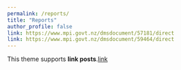 ```yaml
---
permalink: /reports/
title: "Reports"
author_profile: false
link: https://www.mpi.govt.nz/dmsdocument/57181/direct
link: https://www.mpi.govt.nz/dmsdocument/59464/direct
---
```



This theme supports **link posts**.[link](#)
